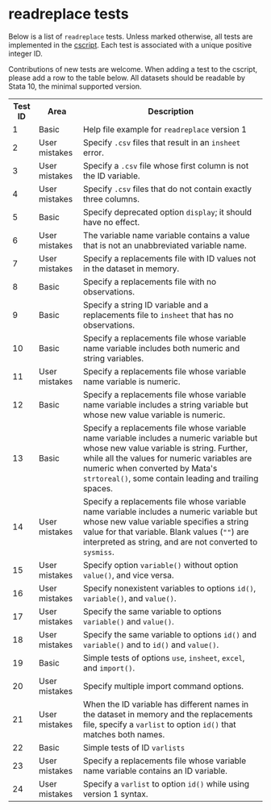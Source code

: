 readreplace tests
=================

Below is a list of `readreplace` tests. Unless marked otherwise, all tests are implemented in the [cscript](/cscript/readreplace.do). Each test is associated with a unique positive integer ID.

Contributions of new tests are welcome. When adding a test to the cscript, please add a row to the table below. All datasets should be readable by Stata 10, the minimal supported version.

<table>
<tr>
	<th>Test ID</th>
	<th>Area</th>
	<th>Description</th>
</tr>
<tr>
	<td>1</td>
	<td>Basic</td>
	<td>Help file example for <code>readreplace</code> version 1</td>
</tr>
<tr>
	<td>2</td>
	<td>User mistakes</td>
	<td>Specify <code>.csv</code> files that result in an <code>insheet</code> error.</td>
</tr>
<tr>
	<td>3</td>
	<td>User mistakes</td>
	<td>Specify a <code>.csv</code> file whose first column is not the ID variable.</td>
</tr>
<tr>
	<td>4</td>
	<td>User mistakes</td>
	<td>Specify <code>.csv</code> files that do not contain exactly three columns.</td>
</tr>
<tr>
	<td>5</td>
	<td>Basic</td>
	<td>Specify deprecated option <code>display</code>; it should have no effect.</td>
</tr>
<tr>
	<td>6</td>
	<td>User mistakes</td>
	<td>The variable name variable contains a value that is not an unabbreviated variable name.</td>
</tr>
<tr>
	<td>7</td>
	<td>User mistakes</td>
	<td>Specify a replacements file with ID values not in the dataset in memory.</td>
</tr>
<tr>
	<td>8</td>
	<td>Basic</td>
	<td>Specify a replacements file with no observations.</td>
</tr>
<tr>
	<td>9</td>
	<td>Basic</td>
	<td>Specify a string ID variable and a replacements file to <code>insheet</code> that has no observations.</td>
</tr>
<tr>
	<td>10</td>
	<td>Basic</td>
	<td>Specify a replacements file whose variable name variable includes both numeric and string variables.</td>
</tr>
<tr>
	<td>11</td>
	<td>User mistakes</td>
	<td>Specify a replacements file whose variable name variable is numeric.</td>
</tr>
<tr>
	<td>12</td>
	<td>Basic</td>
	<td>Specify a replacements file whose variable name variable includes a string variable but whose new value variable is numeric.</td>
</tr>
<tr>
	<td>13</td>
	<td>Basic</td>
	<td>Specify a replacements file whose variable name variable includes a numeric variable but whose new value variable is string. Further, while all the values for numeric variables are numeric when converted by Mata's <code>strtoreal()</code>, some contain leading and trailing spaces.</td>
</tr>
<tr>
	<td>14</td>
	<td>User mistakes</td>
	<td>Specify a replacements file whose variable name variable includes a numeric variable but whose new value variable specifies a string value for that variable. Blank values (<code>""</code>) are interpreted as string, and are not converted to <code>sysmiss</code>.</td>
</tr>
<tr>
	<td>15</td>
	<td>User mistakes</td>
	<td>Specify option <code>variable()</code> without option <code>value()</code>, and vice versa.</td>
</tr>
<tr>
	<td>16</td>
	<td>User mistakes</td>
	<td>Specify nonexistent variables to options <code>id()</code>, <code>variable()</code>, and <code>value()</code>.</td>
</tr>
<tr>
	<td>17</td>
	<td>User mistakes</td>
	<td>Specify the same variable to options <code>variable()</code> and <code>value()</code>.</td>
</tr>
<tr>
	<td>18</td>
	<td>User mistakes</td>
	<td>Specify the same variable to options <code>id()</code> and <code>variable()</code> and to <code>id()</code> and <code>value()</code>.</td>
</tr>
<tr>
	<td>19</td>
	<td>Basic</td>
	<td>Simple tests of options <code>use</code>, <code>insheet</code>, <code>excel</code>, and <code>import()</code>.</td>
</tr>
<tr>
	<td>20</td>
	<td>User mistakes</td>
	<td>Specify multiple import command options.</td>
</tr>
<tr>
	<td>21</td>
	<td>User mistakes</td>
	<td>When the ID variable has different names in the dataset in memory and the replacements file, specify a <code>varlist</code> to option <code>id()</code> that matches both names.</td>
</tr>
<tr>
	<td>22</td>
	<td>Basic</td>
	<td>Simple tests of ID <code>varlists</code></td>
</tr>
<tr>
	<td>23</td>
	<td>User mistakes</td>
	<td>Specify a replacements file whose variable name variable contains an ID variable.</td>
</tr>
<tr>
	<td>24</td>
	<td>User mistakes</td>
	<td>Specify a <code>varlist</code> to option <code>id()</code> while using version 1 syntax.</td>
</tr>
</table>
